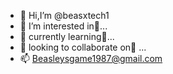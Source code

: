 - 👋 Hi,I’m @beasxtech1
- 👀 I’m interested in🍑...
- 🌱 currently learning🥦...
- 💞️ looking to collaborate on🍍 ...
- 📫 Beasleysgame1987@gmail.com

<!---
beasxtech1/beasxtech1 is a ✨ special ✨ repository because its `README.md` (this file) appears on your GitHub profile.
You can click the Preview link to take a look at your changes.
--->
